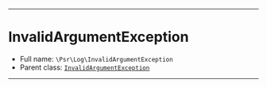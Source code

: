 ***

# InvalidArgumentException

* Full name: `\Psr\Log\InvalidArgumentException`
* Parent class: [`InvalidArgumentException`](../../InvalidArgumentException.md)

***

